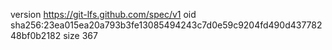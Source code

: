 version https://git-lfs.github.com/spec/v1
oid sha256:23ea015ea20a793b3fe13085494243c7d0e59c9204fd490d43778248bf0b2182
size 367
